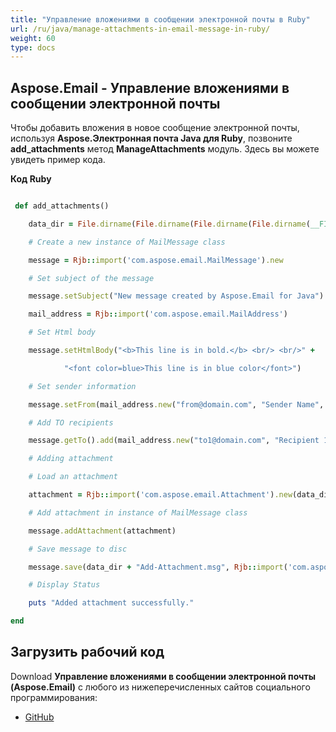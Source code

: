 ```yaml
---
title: "Управление вложениями в сообщении электронной почты в Ruby"
url: /ru/java/manage-attachments-in-email-message-in-ruby/
weight: 60
type: docs
---
```


## **Aspose.Email - Управление вложениями в сообщении электронной почты**
Чтобы добавить вложения в новое сообщение электронной почты, используя **Aspose.Электронная почта Java для Ruby**, позвоните **add_attachments** метод **ManageAttachments** модуль. Здесь вы можете увидеть пример кода.

**Код Ruby**

``` ruby

 def add_attachments()

    data_dir = File.dirname(File.dirname(File.dirname(File.dirname(__FILE__)))) + '/data/'

    # Create a new instance of MailMessage class

    message = Rjb::import('com.aspose.email.MailMessage').new

    # Set subject of the message

    message.setSubject("New message created by Aspose.Email for Java")

    mail_address = Rjb::import('com.aspose.email.MailAddress')

    # Set Html body

    message.setHtmlBody("<b>This line is in bold.</b> <br/> <br/>" +

            "<font color=blue>This line is in blue color</font>")

    # Set sender information

    message.setFrom(mail_address.new("from@domain.com", "Sender Name", false))

    # Add TO recipients

    message.getTo().add(mail_address.new("to1@domain.com", "Recipient 1", false))

    # Adding attachment

    # Load an attachment

    attachment = Rjb::import('com.aspose.email.Attachment').new(data_dir + "attachment.txt")

    # Add attachment in instance of MailMessage class

    message.addAttachment(attachment)

    # Save message to disc

    message.save(data_dir + "Add-Attachment.msg", Rjb::import('com.aspose.email.MessageFormat').getMsg())

    # Display Status

    puts "Added attachment successfully."

end

```
## **Загрузить рабочий код**
Download **Управление вложениями в сообщении электронной почты (Aspose.Email)** с любого из нижеперечисленных сайтов социального программирования:

- [GitHub](https://github.com/aspose-email/Aspose.Email-for-Java/blob/master/Plugins/Aspose_Email_Java_for_Ruby/lib/asposeemailjava/Email/manageattachments.rb)

